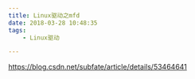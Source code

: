 ```yaml
---
title: Linux驱动之mfd
date: 2018-03-28 10:48:35
tags:
	- Linux驱动

---
```




https://blog.csdn.net/subfate/article/details/53464641

